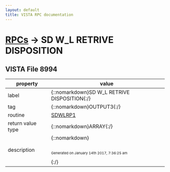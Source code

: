 ```yaml
---
layout: default
title: VISTA RPC documentation
---
```




# [RPCs](TableOfContent.md) &#8594; SD W_L RETRIVE DISPOSITION 


 ## VISTA File 8994 


 property | value 
--- | --- 
 label | {::nomarkdown}SD W_L RETRIVE DISPOSITION{:/}
 tag | {::nomarkdown}OUTPUT3{:/}
 routine | [SDWLRP1](http://code.osehra.org/dox/Routine_SDWLRP1_source.html)
 return value type | {::nomarkdown}ARRAY{:/}
 description | {::nomarkdown} <br/><br/><p style="font-size: 11px">Generated on January 14th 2017, 7:36:25 am</p>{:/}